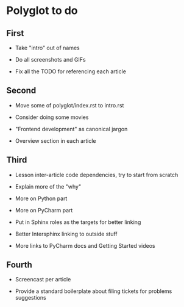 # Polyglot to do

## First

- Take "intro" out of names

- Do all screenshots and GIFs

- Fix all the TODO for referencing each article

## Second

- Move some of polyglot/index.rst to intro.rst

- Consider doing some movies

- "Frontend development" as canonical jargon

- Overview section in each article

## Third

- Lesson inter-article code dependencies, try to start from scratch

- Explain more of the "why"

- More on Python part

- More on PyCharm part

- Put in Sphinx roles as the targets for better linking

- Better Intersphinx linking to outside stuff

- More links to PyCharm docs and Getting Started videos

## Fourth

- Screencast per article

- Provide a standard boilerplate about filing tickets for problems
  suggestions

